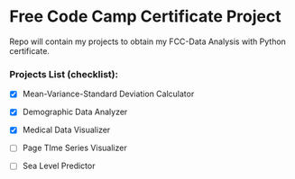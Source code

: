 # Free Code Camp Certificate Project

Repo will contain my projects to obtain my FCC-Data Analysis with Python certificate.

### Projects List (checklist):

- [x] Mean-Variance-Standard Deviation Calculator 

- [x] Demographic Data Analyzer

- [x] Medical Data Visualizer

- [ ] Page TIme Series Visualizer

- [ ] Sea Level Predictor
